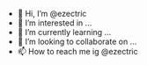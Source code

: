 - 👋 Hi, I’m @ezectric
- 👀 I’m interested in ...
- 🌱 I’m currently learning ...
- 💞️ I’m looking to collaborate on ...
- 📫 How to reach me ig @ezectric

<!---
ezectric/ezectric is a ✨ special ✨ repository because its `README.md` (this file) appears on your GitHub profile.
You can click the Preview link to take a look at your changes.
--->
